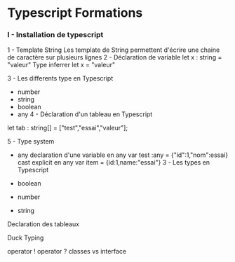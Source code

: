 # Typescript Formations


### I - Installation de typescript
  1 - Template String
    Les template de String permettent d'écrire une chaine de caractère sur plusieurs lignes
  2  - Déclaration de variable
    let x : string = "valeur"
    Type inferrer let x = "valeur"

  3 - Les differents type en Typescript
   * number
   * string
   * boolean
   * any
  4 - Déclaration d'un tableau en Typescript
   
   let tab : string[] = ["test","essai","valeur"];

  5 - Type system

  - any
  declaration d'une variable en any
    var test :any = {"id":1,"nom":essai}
  cast explicit en any 
  var item = <any>{id:1,name:"essai"}
 3 - Les types en Typescript

 - boolean
 - number
 - string

 Declaration des tableaux

 Duck Typing

 operator !
 operator ?
 classes vs interface
